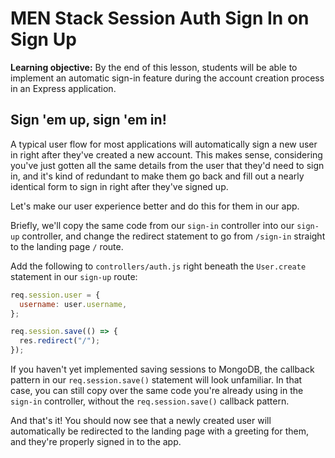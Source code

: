 <h1>
  <span class="headline">MEN Stack Session Auth</span>
  <span class="subhead">Sign In on Sign Up</span>
</h1>

**Learning objective:** By the end of this lesson, students will be able to implement an automatic sign-in feature during the account creation process in an Express application. 

## Sign 'em up, sign 'em in!

A typical user flow for most applications will automatically sign a new user in right after they've created a new account. This makes sense, considering you've just gotten all the same details from the user that they'd need to sign in, and it's kind of redundant to make them go back and fill out a nearly identical form to sign in right after they've signed up.

Let's make our user experience better and do this for them in our app.

Briefly, we'll copy the same code from our `sign-in` controller into our `sign-up` controller, and change the redirect statement to go from `/sign-in` straight to the landing page `/` route.

Add the following to `controllers/auth.js` right beneath the `User.create` statement in our `sign-up` route:

```javascript
req.session.user = {
  username: user.username,
};

req.session.save(() => {
  res.redirect("/");
});
```

If you haven't yet implemented saving sessions to MongoDB, the callback pattern in our `req.session.save()` statement will look unfamiliar. In that case, you can still copy over the same code you're already using in the `sign-in` controller, without the `req.session.save()` callback pattern.

And that's it! You should now see that a newly created user will automatically be redirected to the landing page with a greeting for them, and they're properly signed in to the app.

<!-- [Starter Code](https://git.generalassemb.ly/modular-curriculum-all-courses/men-stack-session-auth-template/tree/sign-in-on-sign-up-start)

[Complete Code](https://git.generalassemb.ly/modular-curriculum-all-courses/men-stack-session-auth-template/tree/sign-in-on-sign-up-complete) -->

